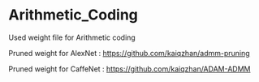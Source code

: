 # Arithmetic_Coding

Used weight file for Arithmetic coding

Pruned weight for AlexNet : https://github.com/kaiqzhan/admm-pruning

Pruned weight for CaffeNet : https://github.com/kaiqzhan/ADAM-ADMM
